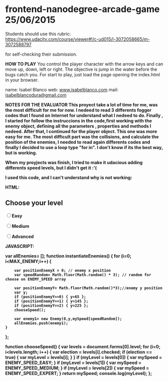 frontend-nanodegree-arcade-game  25/06/2015
===============================

Students should use this rubric: https://www.udacity.com/course/viewer#!/c-ud015/l-3072058665/m-3072588797

for self-checking their submission.

<b>HOW TO PLAY</b>
You control the player character with the arrow keys and can move up, down, left or right. The objective is jump in the water before the bugs catch you.
For start to play, just load the page opening the index.html in your browser.

name: Isabel Blanco
web: www.isabelblanco.com
mail: isabelblancodura@gmail.com



<b>NOTES FOR THE EVALUATOR<b>
This proyect take a lot of time for me, was the most difficult for me for now.
I nedeed to read 3 differents fogger codes that I found on Internet for understand what I nedeed to do.
Finally , I started for follow the instruccions in the code,first working with the enemy object, defining all the parameters , properties and methods I nedeed.
After that, I continued for the player object. This one was more easy for me.
The most difficult part was the collisions, and calculate the position of the enemies, I needed to read again differents codes and finally I decided to use a loop type "for in". I don't know if its the best way, but is working.

When my proyjects was finish, I tried to make it udacious adding differents speed levels, but I didn't get it :'(

I used this code, and I can't understand why is not working:

HTML:
	<div id="extras">
    	<h2>Choose your level</h2>
    	<form name="levelForm" action="#">
    		<p><input type="radio" name="level">Easy</p>
    		<p><input type="radio" name="level">Medium</p>
    		<p><input type="radio" name="level">Advanced</p>
    	</form>
    </div>

JAVASCRIPT:

var allEnemies= [];
function instantiateEnemies() {
    for (i=0; i<MAX_ENEMY;i++) {

        var positionEnemyX = 0; // enemy x position
        var speedRandom= Math.floor(Math.random() * 3); // random for choose on ENEMY_SPEED array

        var positionEnemyY= Math.floor(Math.random()*3);//enemy y position
        var y;
        if (positionEnemyY==0) { y=65 };
        if (positionEnemyY==1) { y=145 };
        if (positionEnemyY==2) { y=225 };
        chooseSpeed();

        var enemy1= new Enemy(0,y,mySpeed[speedRandom]);
        allEnemies.push(enemy1);
    }
};

function chooseSpeed() {
    var levels = document.forms[0].level;
    for (i=0; i<levels.length; i++) {
        var election = levels[i].checked;
        if (election == true) {
            var myLevel = levels[i];
        }
    }
    if (myLevel = levels[0]) {
        var mySpeed = ENEMY_SPEED_EASY;
    }
    if (myLevel = levels[1]) {
        var mySpeed = ENEMY_SPEED_MEDIUM;
    }
    if (myLevel = levels[2]) {
        var mySpeed = ENEMY_SPEED_EXPERT;
    }
    return mySpeed;
    console.log(myLevel);
};
